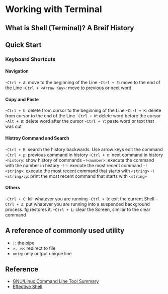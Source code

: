 # Working with Terminal

## What is Shell (Terminal)? A Breif History

## Quick Start

### Keyboard Shortcuts 

#### Navigation

-`Ctrl + A`: move to the beginning of the Line
-`Ctrl + E`: move to the end of the Line 
-`Ctrl + <Arrow Key>`: move to previous or next word


#### Copy and Paste

-`Ctrl + U`: delete from cursor to the beginning of the Line 
-`Ctrl + K`: delete from cursor to the end of the Line 
-`Ctrl + W`: delete word before the cursor
-`Alt + D`: delete word after the cursor
-`Ctrl + Y`: paste word or text that was cut 

#### Histroy Command and Search

-`Ctrl + R`: search the history backwards. Use arrow keys edit the command
-`Ctrl + p`: previous command in history 
-`Ctrl + n`: next command in history
-`history`: show history of commands
-`!<number>`: execute the command with the number in history
-`!!`: execute the most recent command
-`!<string>`: execute the most recent command that starts with `<string>`
-`!<string>:p`: print the most recent command that starts with `<string>`

#### Others

-`Ctrl + C`: kill whatever you are running 
-`Ctrl + D`: exit the current Shell 
-`Ctrl + Z`: put whatever you are running into a suspended background process. fg restores it. 
-`Ctrl + L`: clear the Screen, similar to the clear command 


## A reference of commonly used utility

- `|`: the pipe
- `>, >>`: redirect to file
- `uniq`: only output unique line

## Reference

- [GNU/Linux Command Line Tool Summary](https://tldp.org/LDP/GNU-Linux-Tools-Summary/html/index.html)
- [Effective Shell](https://effective-shell.com/)
